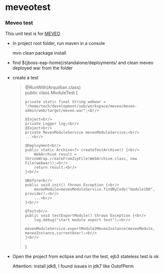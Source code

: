 # meveotest
<h3>Meveo test</h3>

<p>This unit test is for <a href="https://www.assembla.com/spaces/meveo/wiki">MEVEO</a></p>

<ul>
<li>
<p>In project root folder, run maven in a console</p>
<p>mvn clean package install</p>
</li>
<li>
<p>find ${jboss-eap-home}/standalone/deployments/ and clean meveo deployed war from the folder</p>
</li>
<li>
<p>create a test</p>
<blockquote>
@RunWith(Arquillian.class)<br/>
public class ModuleTest {<br/>

	private static final String webwar = "/home/tech/development/seb/workspace/meveo/meveo-admin/web/target/meveo.war";<br/>

	@Inject<br/>
	private Logger log;<br/>
	@Inject<br/>
	private MeveoModuleService meveoModuleService;<br/>
	...<br/>
	
	@Deployment<br/>
	public static Archive<?> createTestArchive() {<br/>
		WebArchive result = ShrinkWrap.createFromZipFile(WebArchive.class, new File(webwar));<br/>
		return result;<br/>
	}<br/>

	@Before<br/>
	public void init() throws Exception {<br/>
		meveoModule=meveoModuleService.findByCode("module100", provider);<br/>
		...<br/>
	}<br/>

	@Test<br/>
	public void testExportModule() throws Exception {<br/>
		log.debug("start module export test");<br/>
		meveoModuleService.exportModule2MeveoInstance(meveoModule, meveoInstance,currentUser);<br/>
	}<br/>
}<br/>
</blockquote>
</p>
</li>
<li>
<p>Open the project from eclipse and run the test, ejb3 stateless test is ok</p>
</li>
<p>Attention: install jdk8, I found issues in jdk7 like OutofPerm</p>
</ul>


